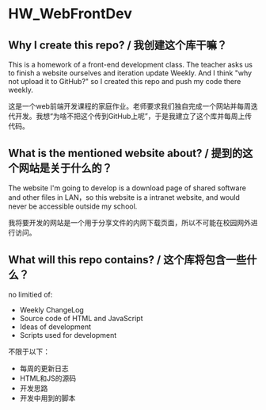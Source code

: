 # HW_WebFrontDev
## Why I create this repo? / 我创建这个库干嘛？
This is a homework of a front-end development class. The teacher asks us to finish a website ourselves and iteration update Weekly. And I think "why not upload it to GitHub?" so I created this repo and push my code there weekly.

这是一个web前端开发课程的家庭作业。老师要求我们独自完成一个网站并每周迭代开发。我想“为啥不把这个传到GitHub上呢”，于是我建立了这个库并每周上传代码。

## What is the mentioned website about? / 提到的这个网站是关于什么的？
The website I'm going to develop is a download page of shared software and other files in LAN，so this website is a intranet website, and would never be accessible outside my school.

我将要开发的网站是一个用于分享文件的内网下载页面，所以不可能在校园网外进行访问。

## What will this repo contains? / 这个库将包含一些什么？
no limitied of:
- Weekly ChangeLog 
- Source code of HTML and JavaScript
- Ideas of development
- Scripts used for development

不限于以下：
- 每周的更新日志
- HTML和JS的源码
- 开发思路
- 开发中用到的脚本